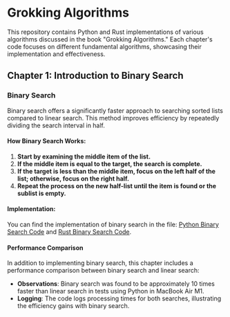 # Grokking Algorithms
This repository contains Python and Rust implementations of various algorithms discussed in the book "Grokking Algorithms." Each chapter's code focuses on different fundamental algorithms, showcasing their implementation and effectiveness.

## Chapter 1: Introduction to Binary Search
### Binary Search
Binary search offers a significantly faster approach to searching sorted lists compared to linear search. This method improves efficiency by repeatedly dividing the search interval in half.

#### How Binary Search Works:
1. **Start by examining the middle item of the list.**
2. **If the middle item is equal to the target, the search is complete.**
3. **If the target is less than the middle item, focus on the left half of the list; otherwise, focus on the right half.**
4. **Repeat the process on the new half-list until the item is found or the sublist is empty.**

#### Implementation:
You can find the implementation of binary search in the file: [Python Binary Search Code](directory_python/binary_search.py) and [Rust Binary Search Code](directory_rust/binary_search/main.rs).

#### Performance Comparison
In addition to implementing binary search, this chapter includes a performance comparison between binary search and linear search:

- **Observations**: Binary search was found to be approximately 10 times faster than linear search in tests using Python in MacBook Air M1.
- **Logging**: The code logs processing times for both searches, illustrating the efficiency gains with binary search.
